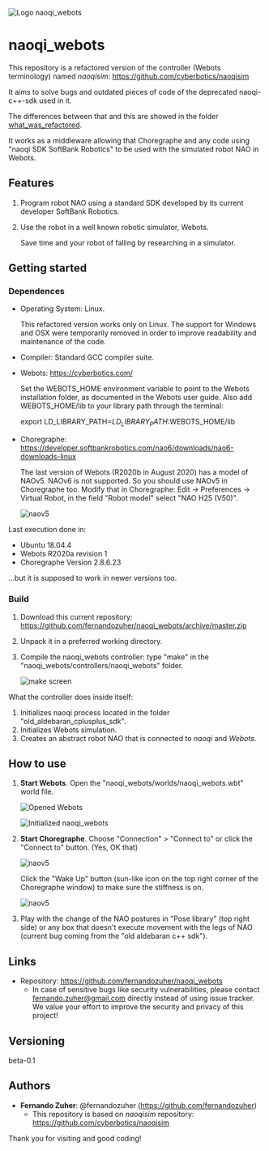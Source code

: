 ![Logo naoqi_webots](readme_images/logo_.png)

# naoqi_webots
 
This repository is a refactored version of the controller (Webots terminology) named *naoqisim*: https://github.com/cyberbotics/naoqisim

It aims to solve bugs and outdated pieces of code of the deprecated naoqi-c++-sdk used in it.

The differences between that and this are showed in the folder [what_was_refactored](https://github.com/fernandozuher/naoqi_webots/tree/master/what_was_refactored).

It works as a middleware allowing that Choregraphe and any code using "naoqi SDK SoftBank Robotics" to be used with the simulated robot NAO in Webots.

## Features
 
1. Program robot NAO using a standard SDK developed by its current developer SoftBank Robotics.
2. Use the robot in a well known robotic simulator, Webots.
    
    Save time and your robot of falling by researching in a simulator.

## Getting started

### Dependences

- Operating System: Linux.

    This refactored version works only on Linux. The support for Windows and OSX were temporarily removed in order to improve readability and maintenance of the code.

- Compiler: Standard GCC compiler suite.

- Webots: https://cyberbotics.com/

    Set the WEBOTS_HOME environment variable to point to the Webots installation folder, as documented in the Webots user guide. Also add WEBOTS_HOME/lib to your library path through the terminal:

    export LD_LIBRARY_PATH=$LD_LIBRARY_PATH:$WEBOTS_HOME/lib

- Choregraphe: https://developer.softbankrobotics.com/nao6/downloads/nao6-downloads-linux

    The last version of Webots (R2020b in August 2020) has a model of NAOv5. NAOv6 is not supported. So you should use NAOv5 in Choregraphe too. Modify that in Choregraphe: Edit -> Preferences -> Virtual Robot, in the field "Robot model" select "NAO H25 (V50)".
    
    ![naov5](https://github.com/fernandozuher/naoqi_webots/blob/master/readme_images/naov5.png)

Last execution done in:
* Ubuntu 18.04.4
* Webots R2020a revision 1
* Choregraphe Version 2.8.6.23

...but it is supposed to work in newer versions too.

### Build

1. Download this current repository: https://github.com/fernandozuher/naoqi_webots/archive/master.zip

2. Unpack it in a preferred working directory.

3. Compile the naoqi_webots controller: type "make" in the "naoqi_webots/controllers/naoqi_webots" folder.
    
    ![make screen](https://github.com/fernandozuher/naoqi_webots/blob/master/readme_images/make.png)

What the controller does inside itself:
1. Initializes naoqi process located in the folder "old_aldebaran_cplusplus_sdk".
2. Initializes Webots simulation.
3. Creates an abstract robot NAO that is connected to *naoqi* and *Webots*.

## How to use

1. **Start Webots**. Open the "naoqi_webots/worlds/naoqi_webots.wbt" world file.
    
    ![Opened Webots](https://github.com/fernandozuher/naoqi_webots/blob/master/readme_images/opened_webots.png)

    ![Initialized naoqi_webots](https://github.com/fernandozuher/naoqi_webots/blob/master/readme_images/initialized_naoqi_webots.png)

2. **Start Choregraphe**. Choose "Connection" > "Connect to" or click the "Connect to" button. (Yes, OK that)
    
    ![naov5](https://github.com/fernandozuher/naoqi_webots/blob/master/readme_images/connect_choreographe.png)

    Click the "Wake Up" button (sun-like icon on the top right corner of the Choregraphe window) to make sure the stiffness is on.

    ![naov5](https://github.com/fernandozuher/naoqi_webots/blob/master/readme_images/active_stiffness.png)

3. Play with the change of the NAO postures in "Pose library" (top right side) or any box that doesn't execute movement with the legs of NAO (current bug coming from the "old aldebaran c++ sdk").
 
## Links
 
  - Repository: https://github.com/fernandozuher/naoqi_webots
    - In case of sensitive bugs like security vulnerabilities, please contact
      fernando.zuher@gmail.com directly instead of using issue tracker. We value your effort to improve the security and privacy of this project!
 
## Versioning
 
beta-0.1
  
## Authors
 
* **Fernando Zuher**: @fernandozuher (https://github.com/fernandozuher)
    * This repository is based on *naoqisim* repository: https://github.com/cyberbotics/naoqisim
 
Thank you for visiting and good coding!
